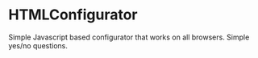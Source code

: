 # HTMLConfigurator
Simple Javascript based configurator that works on all browsers. Simple yes/no questions.
